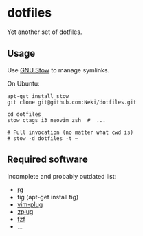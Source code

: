 # dotfiles

Yet another set of dotfiles.

## Usage

Use [GNU Stow](http://www.gnu.org/software/stow/) to manage symlinks.

On Ubuntu:

```
apt-get install stow
git clone git@github.com:Neki/dotfiles.git

cd dotfiles
stow ctags i3 neovim zsh  #  ...

# Full invocation (no matter what cwd is)
# stow -d dotfiles -t ~
```

## Required software

Incomplete and probably outdated list:

-   [rg](https://github.com/BurntSushi/ripgrep)
-   tig (apt-get install tig)
-   [vim-plug](https://github.com/junegunn/vim-plug)
-   [zplug](https://github.com/zplug/zplug)
-   [fzf](https://github.com/junegunn/fzf)
-   ...
